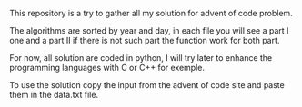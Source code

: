 This repository is a try to gather all my solution for advent of code problem. 

The algorithms are sorted by year and day, in each file you will see a part I one and a part II if there is not such part the function work for both part. 

For now, all solution are coded in python, I will try later to enhance the programming languages with C or C++ for exemple.

To use the solution copy the input from the advent of code site and paste them in the data.txt file.
